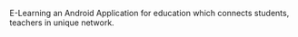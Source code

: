 E-Learning an Android Application for education which connects students, teachers in unique network.

